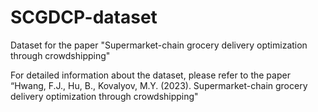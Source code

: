 # SCGDCP-dataset
Dataset for the paper "Supermarket-chain grocery delivery optimization through crowdshipping"

For detailed information about the dataset, please refer to the paper “Hwang, F.J., Hu, B., Kovalyov, M.Y. (2023). Supermarket-chain grocery delivery optimization through crowdshipping"
